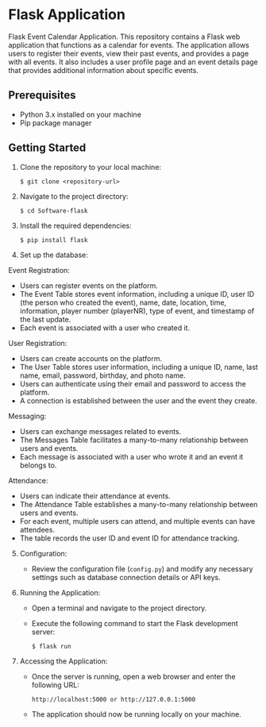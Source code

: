 
# Flask Application

Flask Event Calendar Application.
This repository contains a Flask web application that functions as a calendar for events. The application allows users to register their events, view their past events, and provides a page with all events. It also includes a user profile page and an event details page that provides additional information about specific events.

## Prerequisites

- Python 3.x installed on your machine
- Pip package manager

## Getting Started

1. Clone the repository to your local machine:

   ```shell
   $ git clone <repository-url>
   ```

2. Navigate to the project directory:

   ```shell
   $ cd Software-flask
   ```

3. Install the required dependencies:

   ```shell
   $ pip install flask
   ```

4. Set up the database:

Event Registration: 

- Users can register events on the platform. 
- The Event Table stores event information, including a unique ID, user ID (the person who created the event), name, date, location, time, information, player number      (playerNR), type of event, and timestamp of the last update.
- Each event is associated with a user who created it.

User Registration: 

- Users can create accounts on the platform. 
- The User Table stores user information, including a unique ID, name, last name, email, password, birthday, and photo name. 
- Users can authenticate using their email and password to access the platform. 
- A connection is established between the user and the event they create. 

Messaging: 
- Users can exchange messages related to events. 
- The Messages Table facilitates a many-to-many relationship between users and events.
- Each message is associated with a user who wrote it and an event it belongs to. 

Attendance: 
- Users can indicate their attendance at events. 
- The Attendance Table establishes a many-to-many relationship between users and events.
- For each event, multiple users can attend, and multiple events can have attendees. 
- The table records the user ID and event ID for attendance tracking.


5. Configuration:

   - Review the configuration file (`config.py`) and modify any necessary settings such as database connection details or API keys.

6. Running the Application:

   - Open a terminal and navigate to the project directory.
   - Execute the following command to start the Flask development server:

     ```shell
     $ flask run
     ```

7. Accessing the Application:

   - Once the server is running, open a web browser and enter the following URL:

     ```
     http://localhost:5000 or http://127.0.0.1:5000
     ```

   - The application should now be running locally on your machine.
